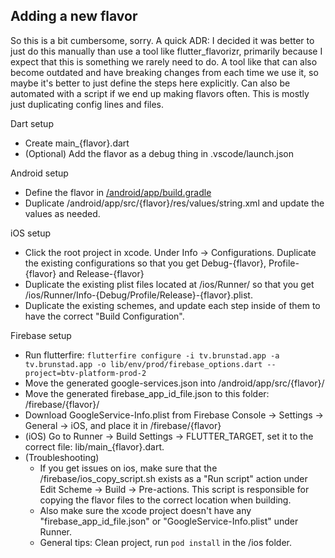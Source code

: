 ## Adding a new flavor

So this is a bit cumbersome, sorry. A quick ADR: I decided it was better to just do this manually than use a tool like flutter_flavorizr, primarily because I expect that this is something we rarely need to do. A tool like that can also become outdated and have breaking changes from each time we use it, so maybe it's better to just define the steps here explicitly. Can also be automated with a script if we end up making flavors often. This is mostly just duplicating config lines and files.

Dart setup

- Create main\_{flavor}.dart
- (Optional) Add the flavor as a debug thing in .vscode/launch.json

Android setup

- Define the flavor in [/android/app/build.gradle](/android/app/build.gradle)
- Duplicate /android/app/src/{flavor}/res/values/string.xml and update the values as needed.

iOS setup

- Click the root project in xcode. Under Info -> Configurations. Duplicate the existing configurations so that you get Debug-{flavor}, Profile-{flavor} and Release-{flavor}
- Duplicate the existing plist files located at /ios/Runner/ so that you get /ios/Runner/Info-{Debug/Profile/Release}-{flavor}.plist.
- Duplicate the existing schemes, and update each step inside of them to have the correct "Build Configuration".

Firebase setup

- Run flutterfire: `flutterfire configure -i tv.brunstad.app -a tv.brunstad.app -o lib/env/prod/firebase_options.dart --project=btv-platform-prod-2`
- Move the generated google-services.json into /android/app/src/{flavor}/
- Move the generated firebase_app_id_file.json to this folder: /firebase/{flavor}/
- Download GoogleService-Info.plist from Firebase Console -> Settings -> General -> iOS, and place it in /firebase/{flavor}
- (iOS) Go to Runner -> Build Settings -> FLUTTER_TARGET, set it to the correct file: lib/main\_{flavor}.dart.
- (Troubleshooting)
  - If you get issues on ios, make sure that the /firebase/ios_copy_script.sh exists as a "Run script" action under Edit Scheme -> Build -> Pre-actions. This script is responsible for copying the flavor files to the correct location when building.
  - Also make sure the xcode project doesn't have any "firebase_app_id_file.json" or "GoogleService-Info.plist" under Runner.
  - General tips: Clean project, run `pod install` in the /ios folder.
